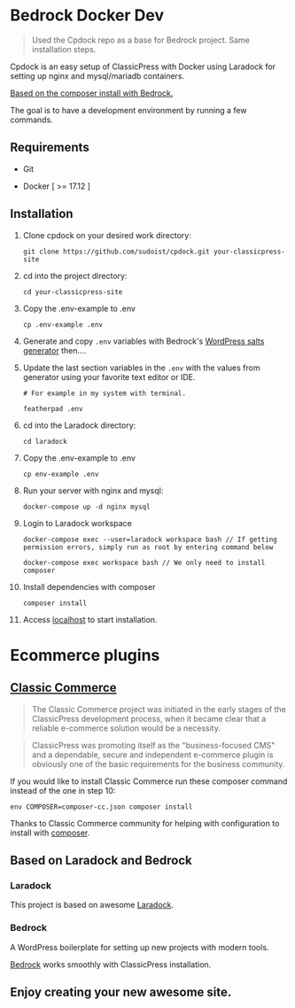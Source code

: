 # Bedrock Docker Dev

> Used the Cpdock repo as a base for Bedrock project.
> Same installation steps.

Cpdock is an easy setup of ClassicPress with Docker using Laradock for setting up nginx and mysql/mariadb containers.

[Based on the composer install with Bedrock.](https://docs.classicpress.net/installing-classicpress/installing-with-composer/#after-installation)

The goal is to have a development environment by running a few commands.

## Requirements

* Git

* Docker [ >= 17.12 ]

## Installation

1. Clone cpdock on your desired work directory:
    ```
    git clone https://github.com/sudoist/cpdock.git your-classicpress-site

    ```
2. cd into the project directory:
    ```
    cd your-classicpress-site

    ```
3. Copy the .env-example to .env
    ```
    cp .env-example .env

    ```
4. Generate and copy `.env` variables with Bedrock's [WordPress salts generator](https://roots.io/salts.html) then....

5. Update the last section variables in the `.env` with the values from generator using your favorite text editor or IDE.

    ```
    # For example in my system with terminal.

    featherpad .env
    ```
6. cd into the Laradock directory:
    ```
    cd laradock

    ```
7. Copy the .env-example to .env
    ```
    cp env-example .env

    ```
8. Run your server with nginx and mysql:
    ```
    docker-compose up -d nginx mysql

    ```
9. Login to Laradock workspace
    ```
    docker-compose exec --user=laradock workspace bash // If getting permission errors, simply run as root by entering command below
    ```
    ```
    docker-compose exec workspace bash // We only need to install composer
    ```
10. Install dependencies with composer
    ```
    composer install
    ```
11. Access [localhost](http://localhost/) to start installation.

# Ecommerce plugins

## [Classic Commerce](https://classiccommerce.cc/)

> The Classic Commerce project was initiated in the early stages of the ClassicPress development process, when it became clear that a reliable e-commerce solution would be a necessity.

> ClassicPress was promoting itself as the "business-focused CMS" and a dependable, secure and independent e-commerce plugin is obviously one of the basic requirements for the business community.

If you would like to install Classic Commerce run these composer command instead of the one in step 10: 

    env COMPOSER=composer-cc.json composer install

Thanks to Classic Commerce community for helping with configuration to install with [composer](https://github.com/ClassicPress-research/classic-commerce/issues/239).

## Based on Laradock and Bedrock

### Laradock

This project is based on awesome [Laradock](https://github.com/laradock/laradock).

### Bedrock

A WordPress boilerplate for setting up new projects with modern tools.

[Bedrock](https://roots.io/bedrock/) works smoothly with ClassicPress installation.

## Enjoy creating your new awesome site.

